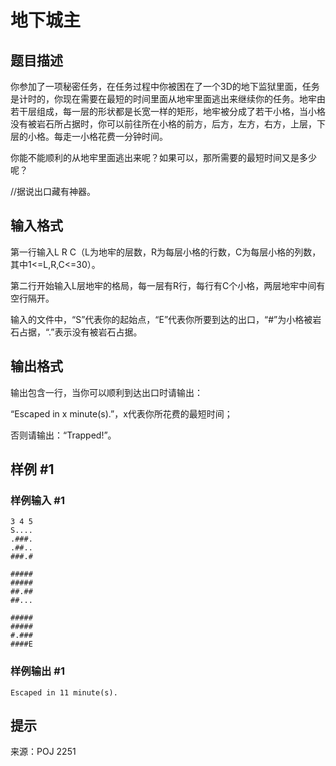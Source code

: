 # 地下城主

## 题目描述

你参加了一项秘密任务，在任务过程中你被困在了一个3D的地下监狱里面，任务是计时的，你现在需要在最短的时间里面从地牢里面逃出来继续你的任务。地牢由若干层组成，每一层的形状都是长宽一样的矩形，地牢被分成了若干小格，当小格没有被岩石所占据时，你可以前往所在小格的前方，后方，左方，右方，上层，下层的小格。每走一小格花费一分钟时间。

你能不能顺利的从地牢里面逃出来呢？如果可以，那所需要的最短时间又是多少呢？


//据说出口藏有神器。


## 输入格式

第一行输入L R C（L为地牢的层数，R为每层小格的行数，C为每层小格的列数，其中1<=L,R,C<=30）。

第二行开始输入L层地牢的格局，每一层有R行，每行有C个小格，两层地牢中间有空行隔开。

输入的文件中，“S”代表你的起始点，“E”代表你所要到达的出口，“#”为小格被岩石占据，“.”表示没有被岩石占据。


## 输出格式

输出包含一行，当你可以顺利到达出口时请输出：

“Escaped in x minute(s).”，x代表你所花费的最短时间；

否则请输出：“Trapped!”。


## 样例 #1

### 样例输入 #1
```
3 4 5
S....
.###.
.##..
###.#

#####
#####
##.##
##...

#####
#####
#.###
####E
```

### 样例输出 #1

```
Escaped in 11 minute(s).
```

## 提示

来源：POJ 2251

